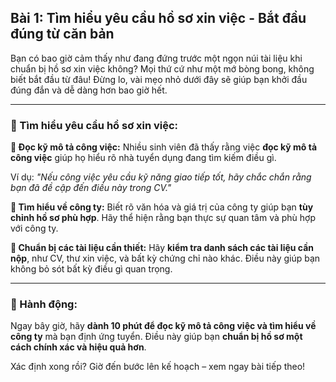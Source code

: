 ## Bài 1: Tìm hiểu yêu cầu hồ sơ xin việc - Bắt đầu đúng từ căn bản

Bạn có bao giờ cảm thấy như đang đứng trước một ngọn núi tài liệu khi chuẩn bị hồ sơ xin việc không? Mọi thứ cứ như một mớ bòng bong, không biết bắt đầu từ đâu! Đừng lo, vài mẹo nhỏ dưới đây sẽ giúp bạn khởi đầu đúng đắn và dễ dàng hơn bao giờ hết.

---

### 📌 Tìm hiểu yêu cầu hồ sơ xin việc:

**🔹 Đọc kỹ mô tả công việc:**
Nhiều sinh viên đã thấy rằng việc **đọc kỹ mô tả công việc** giúp họ hiểu rõ nhà tuyển dụng đang tìm kiếm điều gì. 

Ví dụ: *"Nếu công việc yêu cầu kỹ năng giao tiếp tốt, hãy chắc chắn rằng bạn đã đề cập đến điều này trong CV."*

**🔹 Tìm hiểu về công ty:**
Biết rõ văn hóa và giá trị của công ty giúp bạn **tùy chỉnh hồ sơ phù hợp**. Hãy thể hiện rằng bạn thực sự quan tâm và phù hợp với công ty.

**🔹 Chuẩn bị các tài liệu cần thiết:**
Hãy **kiểm tra danh sách các tài liệu cần nộp**, như CV, thư xin việc, và bất kỳ chứng chỉ nào khác. Điều này giúp bạn không bỏ sót bất kỳ điều gì quan trọng.

---

### 🚀 Hành động:

Ngay bây giờ, hãy **dành 10 phút để đọc kỹ mô tả công việc và tìm hiểu về công ty** mà bạn định ứng tuyển. Điều này giúp bạn **chuẩn bị hồ sơ một cách chính xác và hiệu quả hơn**.

Xác định xong rồi? Giờ đến bước lên kế hoạch – xem ngay bài tiếp theo!